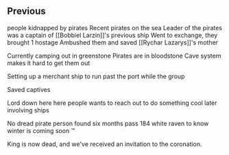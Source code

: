 ## Previous
people kidnapped by pirates
Recent pirates on the sea
Leader of the pirates was a captain of [[Bobbiel Larzin]]'s previous ship
Went to exchange, they brought 1 hostage
Ambushed them and saved [[Rychar Lazarys]]'s mother

Currently camping out in greenstone
Pirates are in bloodstone
Cave system makes it hard to get them out

Setting up a merchant ship to run past the port while the group 

Saved captives

Lord down here here people wants to reach out to do something cool later involving ships

No dread pirate person found
six months pass
184
white raven to know winter is coming soon :tm:

King is now dead, and we've received an invitation to the coronation.

